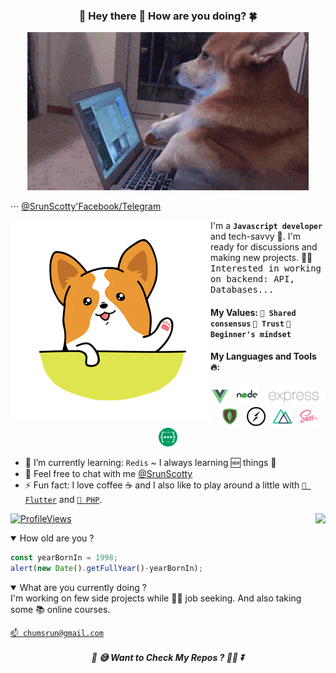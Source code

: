 <h3 align="center">💖 Hey there 👋 How are you doing? 🍀</h3>
<p align="center"><img src="https://github.com/ChumSrun/ChumSrun/raw/master/corgi-typing.gif"></p>

<!--- ## `📝 I'm currently working on something,🚀 I will be back on social media soon ~ May 1<sup>st</sup> 💚. 📔` --->
⋅⋅⋅ [@SrunScotty'Facebook/Telegram](https://www.facebook.com/srun.scotty.7)

<a href="https://github.com/ChumSrun"><img align="left" src="https://github.com/ChumSrun/ChumSrun/raw/master/hello.gif"></img></a>

I'm a **`Javascript developer`** and tech-savvy 🤗. I'm ready for discussions and making new projects. 🐱‍🚀 
<samp> Interested in working on backend: API, Databases... </samp>

#### My Values: `🙌 Shared consensus` `💝 Trust` `🐣 Beginner's mindset`

#### My Languages and Tools 🔥:
<p align='center'>
<img height="30" src="https://github.com/ChumSrun/ChumSrun/raw/master/icon/vue.png">&nbsp;&nbsp;
<img height="33" src="https://github.com/ChumSrun/ChumSrun/raw/master/icon/node.png">&nbsp;&nbsp;
<img height="29" src="https://github.com/ChumSrun/ChumSrun/raw/master/icon/expressjs.png">&nbsp;&nbsp;
<img height="30" src="https://github.com/ChumSrun/ChumSrun/raw/master/icon/mongo.png">&nbsp;&nbsp;
<img height="30" src="https://github.com/ChumSrun/ChumSrun/raw/master/icon/socketio.png">&nbsp;&nbsp;
<img height="30" src="https://github.com/ChumSrun/ChumSrun/raw/master/icon/nuxtjs.png">&nbsp;&nbsp;
<img height="30" src="https://github.com/ChumSrun/ChumSrun/raw/master/icon/sass.png">&nbsp;&nbsp;
<img height="30" src="https://github.com/ChumSrun/ChumSrun/raw/master/icon/restapi.png">
</p>

- 🌱 I’m currently learning: `Redis` ~ I always learning 🆕 things 🤣
- 💌 Feel free to chat with me [@SrunScotty](https://www.facebook.com/srun.scotty.7)
- ⚡ Fun fact: I love coffee ☕ and I also like to play around a little with [`📱 Flutter`](https://flutter.dev/) and [`🐘 PHP`](https://www.php.net/).

<img align="right" src="https://github-readme-stats.vercel.app/api/top-langs/?username=ChumSrun">

[![ProfileViews](https://ena75enh6x2epdq.m.pipedream.net/)](https://github.com/ChumSrun)

<details open>
 <summary>How old are you ?</summary>
 
 ```javascript
 const yearBornIn = 1998;
 alert(new Date().getFullYear()-yearBornIn);
 ```
 
</details>
<details open>
 <summary>What are you currently doing ?</summary>
 I'm working on few side projects while 🕵️‍♂️ job seeking. And also taking some 📚 online courses.
</details>

[`📫 chumsrun@gmail.com`](mailto:chumsrun@gmail.com)

<h5 align="center">🔮 😅 Want to Check My Repos ? 🐱‍👤 ⏬</h5>

<!--- ![Busy](https://github.com/ChumSrun/ChumSrun/raw/master/corgi-typing.gif)
[![ProfileViews](http://hits.dwyl.com/ChumSrun/ChumSrun.svg)](https://github.com/ChumSrun)
-->
